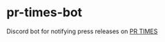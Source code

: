 # pr-times-bot

Discord bot for notifying press releases on [PR TIMES](https://prtimes.jp/main/html/searchcorpcate/company_cate_id/001)
